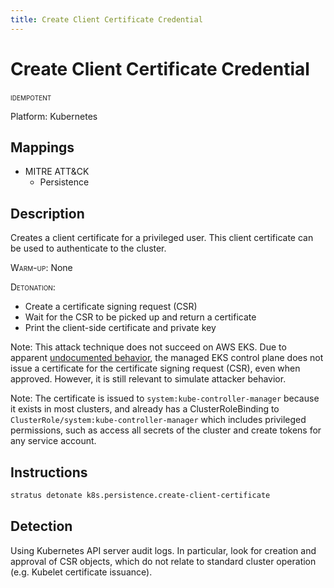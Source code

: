 ```yaml
---
title: Create Client Certificate Credential
---
```


# Create Client Certificate Credential


 <span class="smallcaps w3-badge w3-blue w3-round w3-text-white" title="This attack technique can be detonated multiple times">idempotent</span> 

Platform: Kubernetes

## Mappings

- MITRE ATT&CK
    - Persistence



## Description


Creates a client certificate for a privileged user. This client certificate can be used to authenticate to the cluster.

<span style="font-variant: small-caps;">Warm-up</span>: None

<span style="font-variant: small-caps;">Detonation</span>:

- Create a certificate signing request (CSR)
- Wait for the CSR to be picked up and return a certificate
- Print the client-side certificate and private key

Note: This attack technique does not succeed on AWS EKS. Due to apparent [undocumented behavior](https://github.com/aws/containers-roadmap/issues/1604), 
the managed EKS control plane does not issue a certificate for the certificate signing request (CSR), even when approved. However, it is still relevant
to simulate attacker behavior.

Note: The certificate is issued to <code>system:kube-controller-manager</code> because it exists in most clusters, and already has a ClusterRoleBinding to <code>ClusterRole/system:kube-controller-manager</code>
which includes privileged permissions, such as access all secrets of the cluster and create tokens for any service account.


## Instructions

```bash title="Detonate with Stratus Red Team"
stratus detonate k8s.persistence.create-client-certificate
```
## Detection


Using Kubernetes API server audit logs. In particular, look for creation and approval of CSR objects, which do 
not relate to standard cluster operation (e.g. Kubelet certificate issuance).


